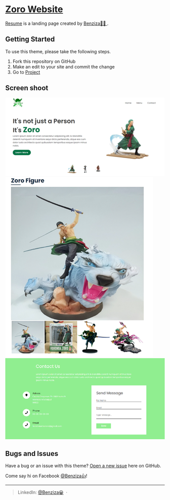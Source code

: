 # [Zoro Website](https://github.com/Benziza/ZoroWebsite) 

[Resume](https://github.com/Benziza/Zoro-) is a landing page created by [Benziza👨‍💻 ](https://github.com/Benziza).

## Getting Started

To use this theme, please take the following steps.
1. Fork this repository on GitHub
2. Make an edit to your site and commit the change
3. Go to [Project](https://github.com/Benziza/Zoro-)

## Screen shoot

![Edit](screenshoot/image1.png) ![Edit](screenshoot/image2.png)
![Edit](screenshoot/image3.png) 

## Bugs and Issues

Have a bug or an issue with this theme? [Open a new issue](https://github.com/Benziza/Zoro-/pulls) here on GitHub.

Come say hi on Facebook [@Benziza👍](https://web.facebook.com/profile.php?id=100009450505747)! 

----
> LinkedIn: [@Benziza😀](https://www.linkedin.com/in/benziza-mohamed-6849b71bb/) &nbsp;&middot;&nbsp;
